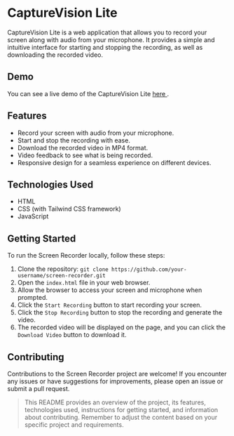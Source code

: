 # CaptureVision Lite

CaptureVision Lite is a web application that allows you to record your screen along with audio from your microphone. It provides a simple and intuitive interface for starting and stopping the recording, as well as downloading the recorded video.

## Demo
You can see a live demo of the CaptureVision Lite <a href="https://aviknayak22.github.io/CaptureVision-Lite/" target="_blank"> here </a>.

## Features

- Record your screen with audio from your microphone.
- Start and stop the recording with ease.
- Download the recorded video in MP4 format.
- Video feedback to see what is being recorded.
- Responsive design for a seamless experience on different devices.

## Technologies Used

- HTML
- CSS (with Tailwind CSS framework)
- JavaScript

## Getting Started

To run the Screen Recorder locally, follow these steps:

1. Clone the repository: ``` git clone https://github.com/your-username/screen-recorder.git ```
2. Open the `index.html` file in your web browser.
3. Allow the browser to access your screen and microphone when prompted.
4. Click the `Start Recording` button to start recording your screen.
5. Click the `Stop Recording` button to stop the recording and generate the video.
6. The recorded video will be displayed on the page, and you can click the `Download Video` button to download it.

## Contributing
Contributions to the Screen Recorder project are welcome! If you encounter any issues or have suggestions for improvements, please open an issue or submit a pull request.


> This README provides an overview of the project, its features, technologies used, instructions for getting started, and information about contributing. Remember to adjust the content based on your specific project and requirements.



